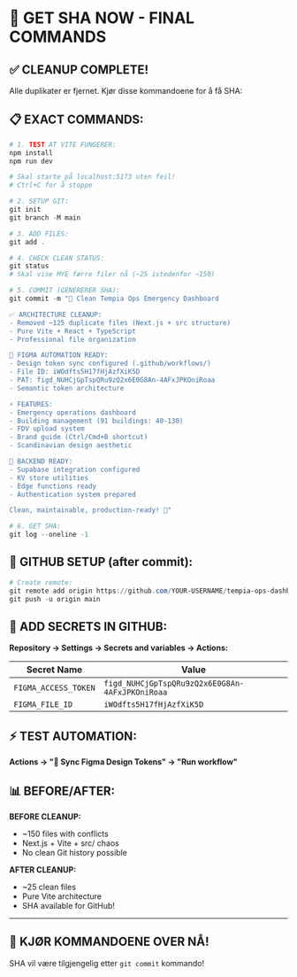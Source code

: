 # 🎯 GET SHA NOW - FINAL COMMANDS

## ✅ CLEANUP COMPLETE!


Alle duplikater er fjernet. Kjør disse kommandoene for å få SHA:

## 📋 EXACT COMMANDS:

```powershell
# 1. TEST AT VITE FUNGERER:
npm install
npm run dev

# Skal starte på localhost:5173 uten feil!
# Ctrl+C for å stoppe

# 2. SETUP GIT:
git init
git branch -M main

# 3. ADD FILES:
git add .

# 4. CHECK CLEAN STATUS:
git status
# Skal vise MYE færre filer nå (~25 istedenfor ~150)

# 5. COMMIT (GENERERER SHA):
git commit -m "🎉 Clean Tempia Ops Emergency Dashboard

✅ ARCHITECTURE CLEANUP:
- Removed ~125 duplicate files (Next.js + src structure)
- Pure Vite + React + TypeScript
- Professional file organization

🎨 FIGMA AUTOMATION READY:
- Design token sync configured (.github/workflows/)
- File ID: iWOdfts5H17fHjAzfXiK5D  
- PAT: figd_NUHCjGpTspQRu9zQ2x6E0G8An-4AFxJPKOniRoaa
- Semantic token architecture

⚡ FEATURES:
- Emergency operations dashboard
- Building management (91 buildings: 40-130)
- FDV upload system
- Brand guide (Ctrl/Cmd+B shortcut)
- Scandinavian design aesthetic

🔧 BACKEND READY:
- Supabase integration configured
- KV store utilities  
- Edge functions ready
- Authentication system prepared

Clean, maintainable, production-ready! 🌟"

# 6. GET SHA:
git log --oneline -1
```

## 🚀 GITHUB SETUP (after commit):

```powershell
# Create remote:
git remote add origin https://github.com/YOUR-USERNAME/tempia-ops-dashboard.git
git push -u origin main
```

## 🔑 ADD SECRETS IN GITHUB:

**Repository → Settings → Secrets and variables → Actions:**

| Secret Name | Value |
|-------------|-------|
| `FIGMA_ACCESS_TOKEN` | `figd_NUHCjGpTspQRu9zQ2x6E0G8An-4AFxJPKOniRoaa` |
| `FIGMA_FILE_ID` | `iWOdfts5H17fHjAzfXiK5D` |

## ⚡ TEST AUTOMATION:

**Actions → "🎨 Sync Figma Design Tokens" → "Run workflow"**

## 📊 BEFORE/AFTER:

**BEFORE CLEANUP:**
- ~150 files with conflicts
- Next.js + Vite + src/ chaos
- No clean Git history possible

**AFTER CLEANUP:**
- ~25 clean files
- Pure Vite architecture
- SHA available for GitHub!

---

## 🎯 **KJØR KOMMANDOENE OVER NÅ!**

SHA vil være tilgjengelig etter `git commit` kommando!
